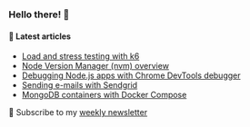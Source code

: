 ### Hello there! 👋

#### :memo: Latest articles
<!-- BLOG-POST-LIST:START -->
- [Load and stress testing with k6](https://sevic.dev/notes/load-stress-testing-k6/)
- [Node Version Manager &lpar;nvm&rpar; overview](https://sevic.dev/notes/node-version-manager-nvm/)
- [Debugging Node.js apps with Chrome DevTools debugger](https://sevic.dev/notes/debugging-nodejs-chrome-devtools/)
- [Sending e-mails with Sendgrid](https://sevic.dev/notes/emails-sendgrid/)
- [MongoDB containers with Docker Compose](https://sevic.dev/notes/mongodb-docker-compose/)
<!-- BLOG-POST-LIST:END -->

:email: Subscribe to my [weekly newsletter](https://sevic.dev/newsletter)
